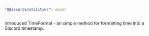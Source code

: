 ```yaml
---
"@discordx/utilities": minor
---
```


Introduced TimeFormat - an simple method for formatting time into a Discord timestamp.
